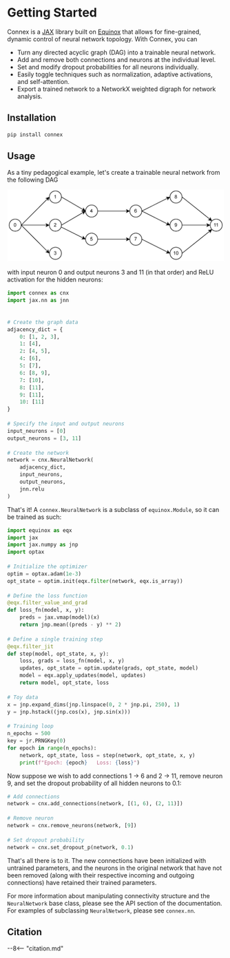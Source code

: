 # Getting Started

Connex is a [JAX](https://github.com/google/jax) library built on [Equinox](https://github.com/patrick-kidger/equinox) that allows for fine-grained, dynamic control of neural network topology. With Connex, you can

- Turn any directed acyclic graph (DAG) into a trainable neural network.
- Add and remove both connections and neurons at the individual level.
- Set and modify dropout probabilities for all neurons individually.
- Easily toggle techniques such as normalization, adaptive activations, and self-attention.
- Export a trained network to a NetworkX weighted digraph for network analysis.

## Installation

```bash
pip install connex
```

## Usage

As a tiny pedagogical example, let's create a trainable neural network from the following DAG

![dag](imgs/dag.png)

with input neuron 0 and output neurons 3 and 11 (in that order) and ReLU activation for the hidden neurons:

```python
import connex as cnx
import jax.nn as jnn


# Create the graph data
adjacency_dict = {
    0: [1, 2, 3],
    1: [4],
    2: [4, 5],
    4: [6],
    5: [7],
    6: [8, 9],
    7: [10],
    8: [11],
    9: [11],
    10: [11]
}

# Specify the input and output neurons
input_neurons = [0]
output_neurons = [3, 11]

# Create the network
network = cnx.NeuralNetwork(
    adjacency_dict,
    input_neurons, 
    output_neurons,
    jnn.relu
)
```

That's it! A `connex.NeuralNetwork` is a subclass of `equinox.Module`, so it can be trained as such:

```python
import equinox as eqx
import jax
import jax.numpy as jnp
import optax

# Initialize the optimizer
optim = optax.adam(1e-3)
opt_state = optim.init(eqx.filter(network, eqx.is_array))

# Define the loss function
@eqx.filter_value_and_grad
def loss_fn(model, x, y):
    preds = jax.vmap(model)(x)
    return jnp.mean((preds - y) ** 2)

# Define a single training step
@eqx.filter_jit
def step(model, opt_state, x, y):
    loss, grads = loss_fn(model, x, y)
    updates, opt_state = optim.update(grads, opt_state, model)
    model = eqx.apply_updates(model, updates)
    return model, opt_state, loss

# Toy data
x = jnp.expand_dims(jnp.linspace(0, 2 * jnp.pi, 250), 1)
y = jnp.hstack((jnp.cos(x), jnp.sin(x)))

# Training loop
n_epochs = 500
key = jr.PRNGKey(0)
for epoch in range(n_epochs):
    network, opt_state, loss = step(network, opt_state, x, y)
    print(f"Epoch: {epoch}   Loss: {loss}")
```

Now suppose we wish to add connections 1 &rarr; 6 and 2 &rarr; 11, remove neuron 9, and set the dropout probability of all hidden neurons to 0.1:

```python
# Add connections
network = cnx.add_connections(network, [(1, 6), (2, 11)])

# Remove neuron
network = cnx.remove_neurons(network, [9])

# Set dropout probability
network = cnx.set_dropout_p(network, 0.1)
```

That's all there is to it.  The new connections have been initialized with untrained parameters, and the neurons in the original network that have not been removed (along with their respective incoming and outgoing connections) have retained their trained parameters.

For more information about manipulating connectivity structure and the `NeuralNetwork` base class, please see the API section of the documentation. For examples of subclassing `NeuralNetwork`, please see `connex.nn`.

## Citation

--8<-- "citation.md"